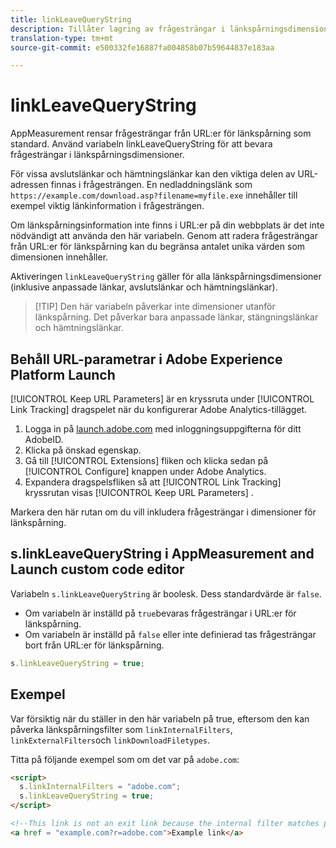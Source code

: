 ```yaml
---
title: linkLeaveQueryString
description: Tillåter lagring av frågesträngar i länkspårningsdimensioner.
translation-type: tm+mt
source-git-commit: e500332fe16887fa004858b07b59644837e183aa

---
```



# linkLeaveQueryString

AppMeasurement rensar frågesträngar från URL:er för länkspårning som standard. Använd variabeln linkLeaveQueryString för att bevara frågesträngar i länkspårningsdimensioner.

För vissa avslutslänkar och hämtningslänkar kan den viktiga delen av URL-adressen finnas i frågesträngen. En nedladdningslänk som `https://example.com/download.asp?filename=myfile.exe` innehåller till exempel viktig länkinformation i frågesträngen.

Om länkspårningsinformation inte finns i URL:er på din webbplats är det inte nödvändigt att använda den här variabeln. Genom att radera frågesträngar från URL:er för länkspårning kan du begränsa antalet unika värden som dimensionen innehåller.

Aktiveringen `linkLeaveQueryString` gäller för alla länkspårningsdimensioner (inklusive anpassade länkar, avslutslänkar och hämtningslänkar).

> [!TIP] Den här variabeln påverkar inte dimensioner utanför länkspårning. Det påverkar bara anpassade länkar, stängningslänkar och hämtningslänkar.

## Behåll URL-parametrar i Adobe Experience Platform Launch

[!UICONTROL Keep URL Parameters] är en kryssruta under [!UICONTROL Link Tracking] dragspelet när du konfigurerar Adobe Analytics-tillägget.

1. Logga in på [launch.adobe.com](https://launch.adobe.com) med inloggningsuppgifterna för ditt AdobeID.
2. Klicka på önskad egenskap.
3. Gå till [!UICONTROL Extensions] fliken och klicka sedan på [!UICONTROL Configure] knappen under Adobe Analytics.
4. Expandera dragspelsfliken så att [!UICONTROL Link Tracking] kryssrutan visas [!UICONTROL Keep URL Parameters] .

Markera den här rutan om du vill inkludera frågesträngar i dimensioner för länkspårning.

## s.linkLeaveQueryString i AppMeasurement and Launch custom code editor

Variabeln `s.linkLeaveQueryString` är boolesk. Dess standardvärde är `false`.

* Om variabeln är inställd på `true`bevaras frågesträngar i URL:er för länkspårning.
* Om variabeln är inställd på `false` eller inte definierad tas frågesträngar bort från URL:er för länkspårning.

```js
s.linkLeaveQueryString = true;
```

## Exempel

Var försiktig när du ställer in den här variabeln på true, eftersom den kan påverka länkspårningsfilter som `linkInternalFilters`, `linkExternalFilters`och `linkDownloadFiletypes`.

Titta på följande exempel som om det var på `adobe.com`:

```html
<script>
  s.linkInternalFilters = "adobe.com";
  s.linkLeaveQueryString = true;
</script>

<!--This link is not an exit link because the internal filter matches part of the query string -->
<a href = "example.com?r=adobe.com">Example link</a>
```

